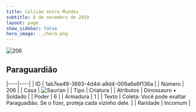 ```yaml
---
title: Colisão entre Mundos
subtitle: 8 de novembro de 2019
layout: page
show_sidebar: false
hero_image: ../hero.png
---
```


![206](https://cdn.keyforgegame.com/media/card_front/pt/452_206_V3Q7V84WM5VJ_pt.png)

## Paraguardião

|----|----|
| ID | 1ab7ea49-3693-4d4d-a9d4-009a6e6f136a |
| Número | 206 |
| Casa | ![Saurian](https://archonarcana.com/images/thumb/9/9e/Saurian_P.png/22px-Saurian_P.png "Sauro") |
| Tipo | Criatura |
| Atributos | Dinossauro • Soldado |
| Poder | 6 |
| Armadura | 1 |
| Texto | Coleta: Você pode exaltar Paraguadião. Se o fizer, proteja cada vizinho dele. |
| Raridade | Incomum |
